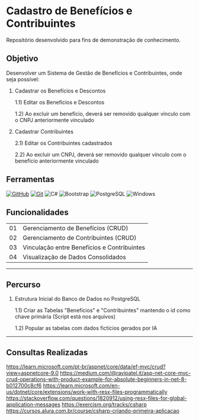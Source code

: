 <h1>
   Cadastro de Benefícios e Contribuintes
</h1>

Repositório desenvolvido para fins de demonstração de conhecimento.

## Objetivo
Desenvolver um Sistema de Gestão de Benefícios e Contribuintes, onde seja possível:

1) Cadastrar os Benefícios e Descontos

   1.1) Editar os Benefícios e Descontos

   1.2) Ao excluir um benefício, deverá ser removido qualquer vínculo com o CNPJ anteriormente vinculado

2) Cadastrar Contribuintes

   2.1) Editar os Contribuintes cadastrados

   2.2) Ao excluir um CNPJ, deverá ser removido qualquer vínculo com o benefício anteriormente vinculado
   
## Ferramentas
[![GitHub](https://img.shields.io/badge/GitHub-000?style=for-the-badge&logo=github&logoColor=30A3DC)](https://docs.github.com/)
[![Git](https://img.shields.io/badge/Git-000?style=for-the-badge&logo=git&logoColor=E94D5F)](https://git-scm.com/doc) 
![C#](https://img.shields.io/badge/C%23-239120?style=for-the-badge&logo=c-sharp&logoColor=white)
![Bootstrap](https://img.shields.io/badge/-boostrap-0D1117?style=for-the-badge&logo=bootstrap&labelColor=0D1117)
![PostgreSQL](https://img.shields.io/badge/PostgreSQL-000?style=for-the-badge&logo=postgresql)
![Windows](https://img.shields.io/badge/Windows-000?style=for-the-badge&logo=windows&logoColor=2CA5E0)


## Funcionalidades
<table>
  <tbody align="left">
    <tr>
      <td>01</td>
      <td>Gerenciamento de Benefícios (CRUD)</td>
    </tr>
    <tr>
      <td>02</td>
      <td>Gerenciamento de Contribuintes (CRUD)</td>
    </tr>
    <tr>
      <td>03</td>
      <td>Vinculação entre Benefícios e Contribuintes</td>  
    </tr>
    <tr>
      <td>04</td>
      <td>Visualização de Dados Consolidados</td>    
    </tr>
  </tbody>
</table>

---
## Percurso
1) Estrutura Inicial do Banco de Dados no PostgreSQL

   1.1) Criar as Tabelas "Benefícios" e "Contribuintes" mantendo o id como chave primária (Script está nos arquivos)

   1.2) Popular as tabelas com dados fictícios gerados por IA 

---
## Consultas Realizadas
https://learn.microsoft.com/pt-br/aspnet/core/data/ef-mvc/crud?view=aspnetcore-9.0
https://medium.com/@ravipatel.it/asp-net-core-mvc-crud-operations-with-product-example-for-absolute-beginners-in-net-8-b012700c8cf6
https://learn.microsoft.com/en-us/dotnet/core/extensions/work-with-resx-files-programmatically
https://stackoverflow.com/questions/1820912/using-resx-files-for-global-application-messages
https://exercism.org/tracks/csharp
https://cursos.alura.com.br/course/csharp-criando-primeira-aplicacao
